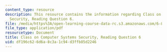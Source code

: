 ```yaml
---
content_type: resource
description: This resource contains the information regarding Class on Computer Systems
  Security, Reading Question 6.
file: /media/https%3A/open-learning-course-data-rc.s3.amazonaws.com/6-858-computer-systems-security-fall-2014/df196c626d6a8c3a1c94d3ffb85d2246_MIT6_858F14_Reading6.pdf
file_type: application/pdf
resourcetype: Document
title: Class on Computer Systems Security, Reading Question 6
uid: df196c62-6d6a-8c3a-1c94-d3ffb85d2246
---
```

